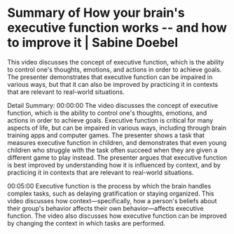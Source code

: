 # Summary of How your brain's executive function works -- and how to improve it | Sabine Doebel

This video discusses the concept of executive function, which is the ability to control one's thoughts, emotions, and actions in order to achieve goals. The presenter demonstrates that executive function can be impaired in various ways, but that it can also be improved by practicing it in contexts that are relevant to real-world situations.

Detail Summary: 
00:00:00
The video discusses the concept of executive function, which is the ability to control one's thoughts, emotions, and actions in order to achieve goals. Executive function is critical for many aspects of life, but can be impaired in various ways, including through brain training apps and computer games. The presenter shows a task that measures executive function in children, and demonstrates that even young children who struggle with the task often succeed when they are given a different game to play instead. The presenter argues that executive function is best improved by understanding how it is influenced by context, and by practicing it in contexts that are relevant to real-world situations.

00:05:00
Executive function is the process by which the brain handles complex tasks, such as delaying gratification or staying organized. This video discusses how context—specifically, how a person's beliefs about their group's behavior affects their own behavior—affects executive function. The video also discusses how executive function can be improved by changing the context in which tasks are performed.

